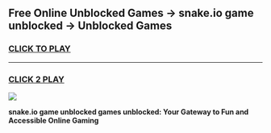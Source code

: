 
## Free Online Unblocked Games → snake.io game unblocked → Unblocked Games
<h3>
<a href="https://premium.freeplayer.one?title=snake.io_game_unblocked&ref=21F">CLICK TO PLAY</a></h3>
<hr>

<h3>
<a href="https://premium.freeplayer.one?title=snake.io_game_unblocked&ref=21F">CLICK 2 PLAY</a>
  
</h3>

<a href="https://premium.freeplayer.one?title=snake.io_game_unblocked&ref=21F/"><img src="https://clearcache.store/games.png"></a>


**snake.io game unblocked games unblocked: Your Gateway to Fun and Accessible Online Gaming**
